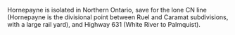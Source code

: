 Hornepayne is isolated in Northern Ontario, save for the lone CN line (Hornepayne is the divisional point between Ruel and Caramat subdivisions, with a large rail yard), and Highway 631 (White River to Palmquist). 